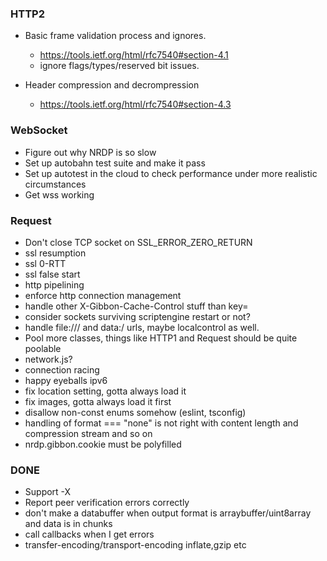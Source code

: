 ### HTTP2
* Basic frame validation process and ignores.
    * https://tools.ietf.org/html/rfc7540#section-4.1
    * ignore flags/types/reserved bit issues.

* Header compression and decrompression
    * https://tools.ietf.org/html/rfc7540#section-4.3

### WebSocket
* Figure out why NRDP is so slow
* Set up autobahn test suite and make it pass
* Set up autotest in the cloud to check performance under more realistic circumstances
* Get wss working

### Request

* Don't close TCP socket on SSL_ERROR_ZERO_RETURN
* ssl resumption
* ssl 0-RTT
* ssl false start
* http pipelining
* enforce http connection management
* handle other X-Gibbon-Cache-Control stuff than key=
* consider sockets surviving scriptengine restart or not?
* handle file:/// and data:/ urls, maybe localcontrol as well.
* Pool more classes, things like HTTP1 and Request should be quite poolable
* network.js?
* connection racing
* happy eyeballs ipv6
* fix location setting, gotta always load it
* fix images, gotta always load it first
* disallow non-const enums somehow (eslint, tsconfig)
* handling of format === "none" is not right with content length and compression stream and so on
* nrdp.gibbon.cookie must be polyfilled

### DONE
* Support -X
* Report peer verification errors correctly
* don't make a databuffer when output format is arraybuffer/uint8array and data is in chunks
* call callbacks when I get errors
* transfer-encoding/transport-encoding inflate,gzip etc
